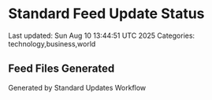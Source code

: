 # Standard Feed Update Status
Last updated: Sun Aug 10 13:44:51 UTC 2025
Categories: technology,business,world

## Feed Files Generated

Generated by Standard Updates Workflow
